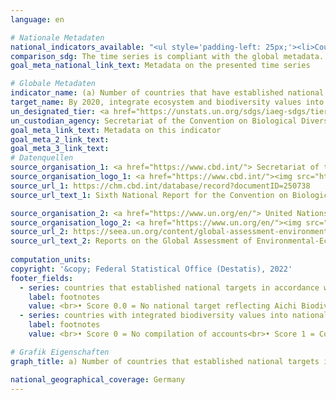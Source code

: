 ```yaml
---
language: en    

# Nationale Metadaten    
national_indicators_available: "<ul style='padding-left: 25px;'><li>Countries that established national targets in accordance with Aichi Biodiversity Target 2 of the Strategic Plan for Biodiversity 2011-2020 in their National Biodiversity Strategy and Action Plans (NBSAP)</li> <li> Countries with integrated biodiversity values into national accounting and reporting systems, defined as implementation of the System of Environmental-Economic Accounting (SEEA)</li></ul>"    
comparison_sdg: The time series is compliant with the global metadata.    
goal_meta_national_link_text: Metadata on the presented time series    

# Globale Metadaten    
indicator_name: (a) Number of countries that have established national targets in accordance with or similar to Aichi Biodiversity Target 2 of the Strategic Plan for Biodiversity 2011–2020 in their national biodiversity strategy and action plans and the progress reported towards these targets; and (b) integration of biodiversity into national accounting and reporting systems, defined as implementation of the System of Environmental-Economic Accounting    
target_name: By 2020, integrate ecosystem and biodiversity values into national and local planning, development processes, poverty reduction strategies and accounts    
un_designated_tier: <a href="https://unstats.un.org/sdgs/iaeg-sdgs/tier-classification/" title="Click here for more information on the UN tier classification."  target="_blank">Tier I/II</a>    
un_custodian_agency: Secretariat of the Convention on Biological Diversity (CBD-Secretariat)<br>United Nations Environment Programme (UNEP)    
goal_meta_link_text: Metadata on this indicator    
goal_meta_2_link_text:     
goal_meta_3_link_text:         
# Datenquellen
source_organisation_1: <a href="https://www.cbd.int/"> Secretariat of the Convention on Biological Diversity </a>
source_organisation_logo_1: <a href="https://www.cbd.int/"><img src="https://g205sdgs.github.io/sdg-indicators/public/OrgImgEn/cbd.png" alt="Logo cbd" style="height:60px; width:148px"/></a>
source_url_1: https://chm.cbd.int/database/record?documentID=250738
source_url_text_1: Sixth National Report for the Convention on Biological Diversity

source_organisation_2: <a href="https://www.un.org/en/"> United Nations (UN) </a>
source_organisation_logo_2: <a href="https://www.un.org/en/"><img src="https://g205sdgs.github.io/sdg-indicators/public/OrgImgEn/un.png" alt="Logo un" style="height:60px; width:148px"/></a>
source_url_2: https://seea.un.org/content/global-assessment-environmental-economic-accounting
source_url_text_2: Reports on the Global Assessment of Environmental-Economic Accounting and Supporting Statistics
    
computation_units:    
copyright: '&copy; Federal Statistical Office (Destatis), 2022'    
footer_fields:
  - series: countries that established national targets in accordance with aichi biodiversity target 2 of the strategic plan for biodiversity 2011-2020 in their national biodiversity strategy and action plans (nbsap)
    label: footnotes
    value: <br>• Score 0.0 = No national target reflecting Aichi Biodiversity Target 2<br>• Score 0.2 = National target exists, but moving away from it<br>• Score 0.4 = National target exists, but no progress<br>• Score 0.6 = National target exists and progress is there, but at as insufficient rate<br>• Score 0.8 = National target exists and progress is on track to achieve it<br>• Score 1.0 = National target exists and progress is on track to exceed it
  - series: countries with integrated biodiversity values into national accounting and reporting systems, defined as implementation of the system of environmental-economic accounting (seea)
    label: footnotes
    value: <br>• Score 0 = No compilation of accounts<br>• Score 1 = Compilation of accounts<br>• Score 2 = Dissemination of accounts<br>• Score 3 = Regular compilation and dissemination of accounts    

# Grafik Eigenschaften    
graph_title: a) Number of countries that established national targets in accordance with Aichi Biodiversity Target 2 of the Strategic Plan for Biodiversity 2011–2020 in their National Biodiversity Strategy and Action Plan (NBSAP) and the progress reported towards these targets    

national_geographical_coverage: Germany    
---
```


<span></span>